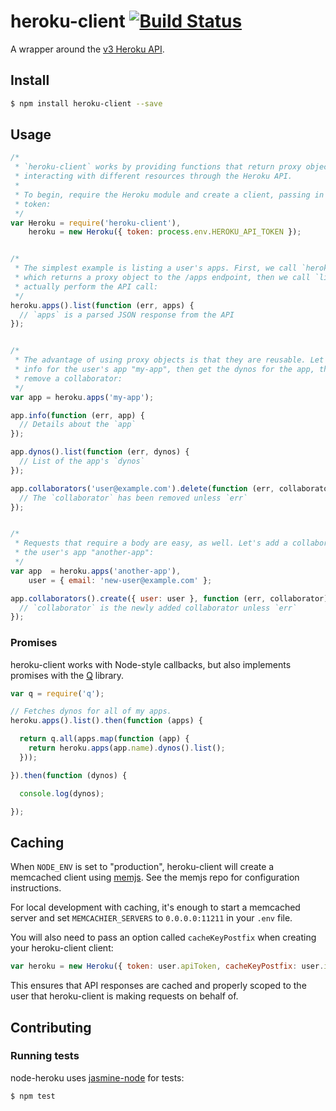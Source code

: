 # heroku-client [![Build Status](https://travis-ci.org/jclem/node-heroku-client.png?branch=master)](https://travis-ci.org/jclem/node-heroku-client)

A wrapper around the [v3 Heroku API][platform-api-reference].

## Install

```sh
$ npm install heroku-client --save
```

## Usage

```javascript
/*
 * `heroku-client` works by providing functions that return proxy objects for
 * interacting with different resources through the Heroku API.
 * 
 * To begin, require the Heroku module and create a client, passing in an API
 * token:
 */
var Heroku = require('heroku-client'),
    heroku = new Heroku({ token: process.env.HEROKU_API_TOKEN });


/*
 * The simplest example is listing a user's apps. First, we call `heroku.apps()`,
 * which returns a proxy object to the /apps endpoint, then we call `list()` to
 * actually perform the API call:
 */
heroku.apps().list(function (err, apps) {
  // `apps` is a parsed JSON response from the API
});


/*
 * The advantage of using proxy objects is that they are reusable. Let's get the
 * info for the user's app "my-app", then get the dynos for the app, then
 * remove a collaborator:
 */
var app = heroku.apps('my-app');

app.info(function (err, app) {
  // Details about the `app`
});

app.dynos().list(function (err, dynos) {
  // List of the app's `dynos`
});

app.collaborators('user@example.com').delete(function (err, collaborator) {
  // The `collaborator` has been removed unless `err`
});


/*
 * Requests that require a body are easy, as well. Let's add a collaborator to
 * the user's app "another-app":
 */
var app  = heroku.apps('another-app'),
    user = { email: 'new-user@example.com' };

app.collaborators().create({ user: user }, function (err, collaborator) {
  // `collaborator` is the newly added collaborator unless `err`
});
```

### Promises

heroku-client works with Node-style callbacks, but also implements promises with the [Q][q] library.

```javascript
var q = require('q');

// Fetches dynos for all of my apps.
heroku.apps().list().then(function (apps) {

  return q.all(apps.map(function (app) {
    return heroku.apps(app.name).dynos().list();
  }));

}).then(function (dynos) {

  console.log(dynos);

});
```

## Caching

When `NODE_ENV` is set to "production", heroku-client will create a memcached client using [memjs][memjs]. See the memjs repo for configuration instructions.

For local development with caching, it's enough to start a memcached server and set `MEMCACHIER_SERVERS` to `0.0.0.0:11211` in your `.env` file.

You will also need to pass an option called `cacheKeyPostfix` when creating your heroku-client client:

```javascript
var heroku = new Heroku({ token: user.apiToken, cacheKeyPostfix: user.id });
```

This ensures that API responses are cached and properly scoped to the user that heroku-client is making requests on behalf of.

## Contributing

### Running tests

node-heroku uses [jasmine-node][jasmine-node] for tests:

```javascript
$ npm test
```

[platform-api-reference]: https://devcenter.heroku.com/articles/platform-api-reference
[q]: https://github.com/kriskowal/q
[memjs]: https://github.com/alevy/memjs
[jasmine-node]: https://github.com/mhevery/jasmine-node
